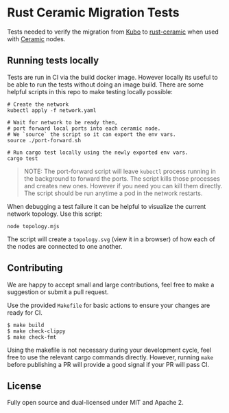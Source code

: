 # Rust Ceramic Migration Tests

Tests needed to verify the migration from [Kubo](https://github.com/ceramicnetwork/go-ipfs-daemon) to
[rust-ceramic](https://github.com/3box/rust-ceramic) when used with
[Ceramic](https://github.com/ceramicnetwork/js-ceramic) nodes.


## Running tests locally

Tests are run in CI via the build docker image. However locally its useful to be able to run the tests without doing an image build.
There are some helpful scripts in this repo to make testing locally possible:

    # Create the network
    kubectl apply -f network.yaml

    # Wait for network to be ready then,
    # port forward local ports into each ceramic node.
    # We `source` the script so it can export the env vars.
    source ./port-forward.sh

    # Run cargo test locally using the newly exported env vars.
    cargo test

>NOTE: The port-forward script will leave `kubectl` process running in the background to forward the ports.
The script kills those processes and creates new ones. However if you need you can kill them directly.
The script should be run anytime a pod in the network restarts.

When debugging a test failure it can be helpful to visualize the current network topology.
Use this script:

    node topology.mjs

The script will create a `topology.svg` (view it in a browser) of how each of the nodes are connected to one another.


## Contributing

We are happy to accept small and large contributions, feel free to make a suggestion or submit a pull request.

Use the provided `Makefile` for basic actions to ensure your changes are ready for CI.

    $ make build
    $ make check-clippy
    $ make check-fmt

Using the makefile is not necessary during your development cycle, feel free to use the relevant cargo commands
directly. However, running `make` before publishing a PR will provide a good signal if your PR will pass CI.

## License

Fully open source and dual-licensed under MIT and Apache 2.
